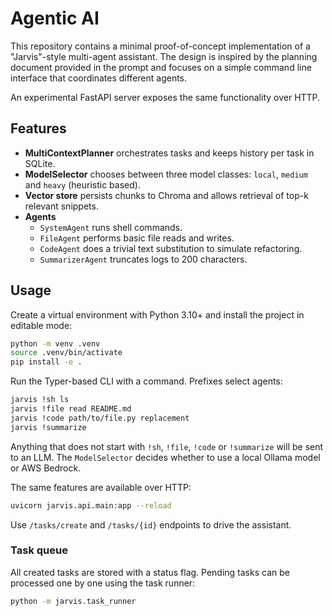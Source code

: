 # Agentic AI

This repository contains a minimal proof-of-concept implementation of a
"Jarvis"-style multi-agent assistant. The design is inspired by the
planning document provided in the prompt and focuses on a simple command
line interface that coordinates different agents.

An experimental FastAPI server exposes the same functionality over HTTP.

## Features

* **MultiContextPlanner** orchestrates tasks and keeps history per task in
  SQLite.
* **ModelSelector** chooses between three model classes: `local`, `medium`
  and `heavy` (heuristic based).
* **Vector store** persists chunks to Chroma and allows retrieval of top-k
  relevant snippets.
* **Agents**
  * `SystemAgent` runs shell commands.
  * `FileAgent` performs basic file reads and writes.
  * `CodeAgent` does a trivial text substitution to simulate refactoring.
  * `SummarizerAgent` truncates logs to 200 characters.

## Usage

Create a virtual environment with Python 3.10+ and install the project in
editable mode:

```bash
python -m venv .venv
source .venv/bin/activate
pip install -e .
```

Run the Typer-based CLI with a command. Prefixes select agents:

```bash
jarvis !sh ls
jarvis !file read README.md
jarvis !code path/to/file.py replacement
jarvis !summarize
```

Anything that does not start with `!sh`, `!file`, `!code` or `!summarize`
will be sent to an LLM. The `ModelSelector` decides whether to use a local
Ollama model or AWS Bedrock.

The same features are available over HTTP:

```bash
uvicorn jarvis.api.main:app --reload
```

Use `/tasks/create` and `/tasks/{id}` endpoints to drive the assistant.

### Task queue

All created tasks are stored with a status flag. Pending tasks can be processed
one by one using the task runner:

```bash
python -m jarvis.task_runner
```

